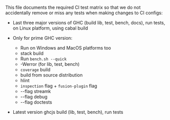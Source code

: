This file documents the required CI test matrix so that we do not accidentally
remove or miss any tests when making changes to CI configs:

* Last three major versions of GHC  (build lib, test, bench, docs), run
  tests, on Linux platform, using cabal build
* Only for prime GHC version:
  * Run on Windows and MacOS platforms too
  * stack build
  * Run `bench.sh --quick`
  * -Werror (for lib, test, bench)
  * `coverage` build
  * build from source distribution
  * hlint
  * `inspection` flag + `fusion-plugin` flag
  * --flag streamk
  * --flag debug
  * --flag doctests

* Latest version ghcjs build (lib, test, bench), run tests
